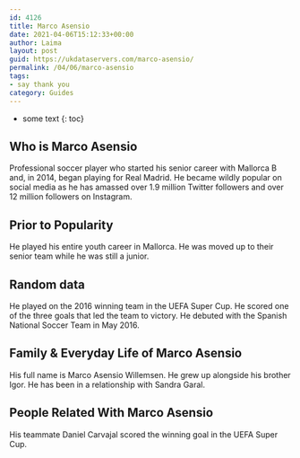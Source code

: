 ```yaml
---
id: 4126
title: Marco Asensio
date: 2021-04-06T15:12:33+00:00
author: Laima
layout: post
guid: https://ukdataservers.com/marco-asensio/
permalink: /04/06/marco-asensio
tags:
- say thank you
category: Guides
---
```


* some text
{: toc}


## Who is Marco Asensio
                  
                  
                  
Professional soccer player who started his senior career with Mallorca B and, in 2014, began playing for Real Madrid. He became wildly popular on social media as he has amassed over 1.9 million Twitter followers and over 12 million followers on Instagram.
                  
              
            
              
            
                
                
                
## Prior to Popularity
                  
                  
                  
He played his entire youth career in Mallorca. He was moved up to their senior team while he was still a junior.
                  
              
            
              
            
                
                
                
## Random data
                  
                  
                  
He played on the 2016 winning team in the UEFA Super Cup. He scored one of the three goals that led the team to victory. He debuted with the Spanish National Soccer Team in May 2016.
                  
              
            
              
            
                
                
                
## Family & Everyday Life of Marco Asensio
                  
                  
                  
His full name is Marco Asensio Willemsen. He grew up alongside his brother Igor. He has been in a relationship with Sandra Garal.
                  
              
            
              
            
                
                
                
## People Related With Marco Asensio
                  
                  
                  
His teammate Daniel Carvajal scored the winning goal in the UEFA Super Cup.
                  
              
            
              
            
                
              
            
              
              
            
            
              
            
          
          
          